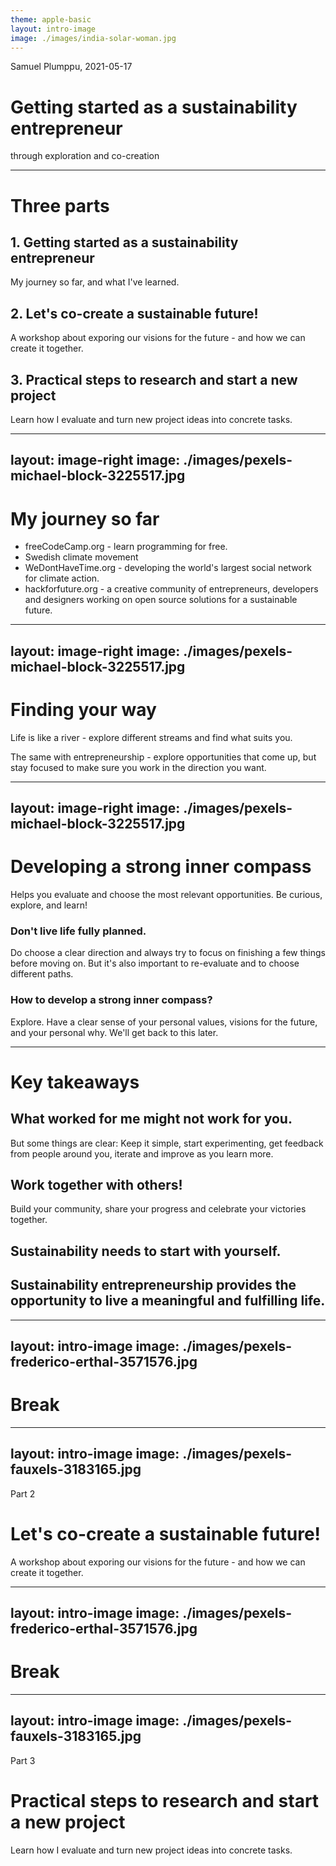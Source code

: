 ```yaml
---
theme: apple-basic
layout: intro-image
image: ./images/india-solar-woman.jpg
---
```


<div class="absolute top-10">
  <span class="font-700">
    Samuel Plumppu, 2021-05-17
  </span>
</div>

<div class="absolute bottom-10">
  <h1>Getting started as a sustainability entrepreneur</h1>
  <p>through exploration and co-creation</p>
</div>

---

# Three parts

<v-click>

## 1. Getting started as a sustainability entrepreneur

My journey so far, and what I've learned.

</v-click>

<v-click>

## 2. Let's co-create a sustainable future!

A workshop about exporing our visions for the future - and how we can create it together.

</v-click>

<v-click>

## 3. Practical steps to research and start a new project

Learn how I evaluate and turn new project ideas into concrete tasks.

</v-click>

---
layout: image-right
image: ./images/pexels-michael-block-3225517.jpg
---

# My journey so far

<v-clicks>

- freeCodeCamp.org - learn programming for free.
- Swedish climate movement
- WeDontHaveTime.org - developing the world's largest social network for climate action.
- hackforfuture.org - a creative community of entrepreneurs, developers and designers working on open source solutions for a sustainable future.

</v-clicks>

---
layout: image-right
image: ./images/pexels-michael-block-3225517.jpg
---

# Finding your way

Life is like a river - explore different streams and find what suits you.

<v-click>

The same with entrepreneurship - explore opportunities that come up, but stay focused to make sure you work in the direction you want.

</v-click>


---
layout: image-right
image: ./images/pexels-michael-block-3225517.jpg
---

# Developing a strong inner compass

Helps you evaluate and choose the most relevant opportunities. Be curious, explore, and learn!

<v-clicks>

### Don't live life fully planned.

Do choose a clear direction and always try to focus on finishing a few things before moving on. But it's also important to re-evaluate and to choose different paths.

### How to develop a strong inner compass?

Explore. Have a clear sense of your personal values, visions for the future, and your personal why. We'll get back to this later.

</v-clicks>

---

# Key takeaways

<v-click>

## What worked for me might not work for you.

But some things are clear: Keep it simple, start experimenting, get feedback from people around you, iterate and improve as you learn more.

</v-click>
<v-click>

## Work together with others!

Build your community, share your progress and celebrate your victories together.

</v-click>
<v-click>

## Sustainability needs to start with yourself.

</v-click>

<v-click>
<h2 class="mt-8">Sustainability entrepreneurship provides the opportunity to live a meaningful and fulfilling life.</h2>
</v-click>

---
layout: intro-image
image: ./images/pexels-frederico-erthal-3571576.jpg
---

# Break

---
layout: intro-image
image: ./images/pexels-fauxels-3183165.jpg
---

<div class="absolute top-10">
  <span class="font-700">
    Part 2
  </span>
</div>

<div class="absolute bottom-10 filter drop-shadow-xl text-white bg-black bg-opacity-50 p-4">
  <h1>Let's co-create a sustainable future!</h1>
  <p>A workshop about exporing our visions for the future - and how we can create it together.</p>
</div>

---
layout: intro-image
image: ./images/pexels-frederico-erthal-3571576.jpg
---

# Break

---
layout: intro-image
image: ./images/pexels-fauxels-3183165.jpg
---

<div class="absolute top-10">
  <span class="font-700">
    Part 3
  </span>
</div>

<div class="absolute bottom-10 filter drop-shadow-xl text-white bg-black bg-opacity-50 p-4">
  <h1>Practical steps to research and start a new project</h1>
  <p>Learn how I evaluate and turn new project ideas into concrete tasks.</p>
</div>



